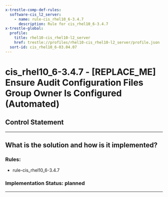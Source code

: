 ```yaml
---
x-trestle-comp-def-rules:
  software-cis_l2_server:
    - name: rule-cis_rhel10_6-3.4.7
      description: Rule for cis_rhel10_6-3.4.7
x-trestle-global:
  profile:
    title: rhel10-cis_rhel10-l2_server
    href: trestle://profiles/rhel10-cis_rhel10-l2_server/profile.json
  sort-id: cis_rhel10_6-03.04.07
---
```


# cis_rhel10_6-3.4.7 - \[REPLACE_ME\] Ensure Audit Configuration Files Group Owner Is Configured (Automated)

## Control Statement

______________________________________________________________________

## What is the solution and how is it implemented?

<!-- For implementation status enter one of: implemented, partial, planned, alternative, not-applicable -->

<!-- Note that the list of rules under ### Rules: is read-only and changes will not be captured after assembly to JSON -->

<!-- Add control implementation description here for control: cis_rhel10_6-3.4.7 -->

### Rules:

  - rule-cis_rhel10_6-3.4.7

### Implementation Status: planned

______________________________________________________________________

